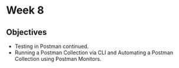 # Week 8
## Objectives
- Testing in Postman continued.
- Running a Postman Collection via CLI and Automating a Postman Collection using Postman Monitors.

